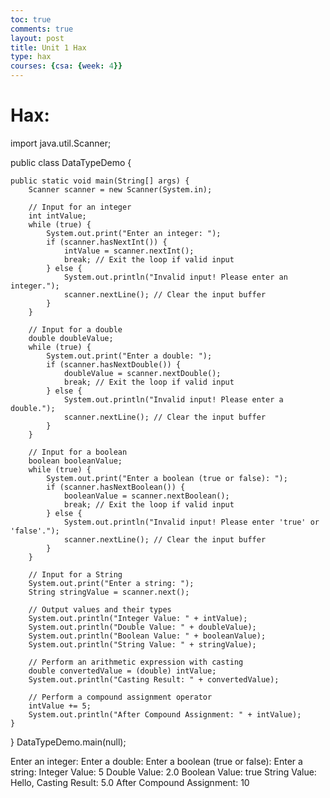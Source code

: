 ```yaml
---
toc: true
comments: true
layout: post
title: Unit 1 Hax
type: hax
courses: {csa: {week: 4}}
---
```



# Hax:

import java.util.Scanner;

public class DataTypeDemo {

    public static void main(String[] args) {
        Scanner scanner = new Scanner(System.in);

        // Input for an integer
        int intValue;
        while (true) {
            System.out.print("Enter an integer: ");
            if (scanner.hasNextInt()) {
                intValue = scanner.nextInt();
                break; // Exit the loop if valid input
            } else {
                System.out.println("Invalid input! Please enter an integer.");
                scanner.nextLine(); // Clear the input buffer
            }
        }

        // Input for a double
        double doubleValue;
        while (true) {
            System.out.print("Enter a double: ");
            if (scanner.hasNextDouble()) {
                doubleValue = scanner.nextDouble();
                break; // Exit the loop if valid input
            } else {
                System.out.println("Invalid input! Please enter a double.");
                scanner.nextLine(); // Clear the input buffer
            }
        }

        // Input for a boolean
        boolean booleanValue;
        while (true) {
            System.out.print("Enter a boolean (true or false): ");
            if (scanner.hasNextBoolean()) {
                booleanValue = scanner.nextBoolean();
                break; // Exit the loop if valid input
            } else {
                System.out.println("Invalid input! Please enter 'true' or 'false'.");
                scanner.nextLine(); // Clear the input buffer
            }
        }

        // Input for a String
        System.out.print("Enter a string: ");
        String stringValue = scanner.next();

        // Output values and their types
        System.out.println("Integer Value: " + intValue);
        System.out.println("Double Value: " + doubleValue);
        System.out.println("Boolean Value: " + booleanValue);
        System.out.println("String Value: " + stringValue);

        // Perform an arithmetic expression with casting
        double convertedValue = (double) intValue;
        System.out.println("Casting Result: " + convertedValue);

        // Perform a compound assignment operator
        intValue += 5;
        System.out.println("After Compound Assignment: " + intValue);
    }
}
DataTypeDemo.main(null);

Enter an integer: Enter a double: Enter a boolean (true or false): Enter a string: Integer Value: 5
Double Value: 2.0
Boolean Value: true
String Value: Hello,
Casting Result: 5.0
After Compound Assignment: 10

